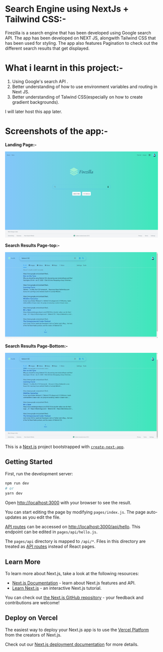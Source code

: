 # Search Engine using NextJs + Tailwind CSS:-
Firezilla is a search engine that has been developed using Google search API. The app has been developed on NEXT JS, alongwith Tailwind CSS that has been used for styling. The app also features Pagination to check out the different search results that get displayed.


# What i learnt in this project:-
1) Using Google's search API .
2) Better understanding of how to use environment variables and routing in Next JS.
3) Better understanding of Talwind CSS(especially on how to create gradient backgrounds).


I will later host this app later.

# Screenshots of the app:-
<p><b>Landing Page:-</b></p>
<img src="./ss/fs_1.png" alt="pic1" />
<p><b>Search Results Page-top:-</b></p>
<img src="./ss/fs_2.png" alt="pic2" />
<p><b>Search Results Page-Bottom:-</b></p>
<img src="./ss/fs_3.png" alt="pic3" />


This is a [Next.js](https://nextjs.org/) project bootstrapped with [`create-next-app`](https://github.com/vercel/next.js/tree/canary/packages/create-next-app).

## Getting Started

First, run the development server:

```bash
npm run dev
# or
yarn dev
```

Open [http://localhost:3000](http://localhost:3000) with your browser to see the result.

You can start editing the page by modifying `pages/index.js`. The page auto-updates as you edit the file.

[API routes](https://nextjs.org/docs/api-routes/introduction) can be accessed on [http://localhost:3000/api/hello](http://localhost:3000/api/hello). This endpoint can be edited in `pages/api/hello.js`.

The `pages/api` directory is mapped to `/api/*`. Files in this directory are treated as [API routes](https://nextjs.org/docs/api-routes/introduction) instead of React pages.

## Learn More

To learn more about Next.js, take a look at the following resources:

- [Next.js Documentation](https://nextjs.org/docs) - learn about Next.js features and API.
- [Learn Next.js](https://nextjs.org/learn) - an interactive Next.js tutorial.

You can check out [the Next.js GitHub repository](https://github.com/vercel/next.js/) - your feedback and contributions are welcome!

## Deploy on Vercel

The easiest way to deploy your Next.js app is to use the [Vercel Platform](https://vercel.com/new?utm_medium=default-template&filter=next.js&utm_source=create-next-app&utm_campaign=create-next-app-readme) from the creators of Next.js.

Check out our [Next.js deployment documentation](https://nextjs.org/docs/deployment) for more details.
